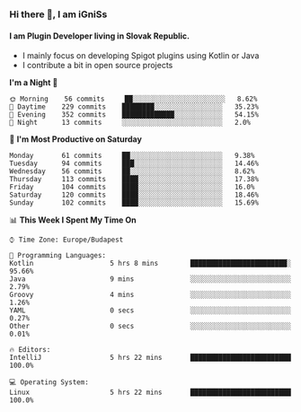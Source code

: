 ### Hi there 👋, I am iGniSs

#### I am Plugin Developer living in Slovak Republic.
- I mainly focus on developing Spigot plugins using Kotlin or Java
- I contribute a bit in open source projects

<!--START_SECTION:waka-->
**I'm a Night 🦉** 

```text
🌞 Morning    56 commits     ██░░░░░░░░░░░░░░░░░░░░░░░   8.62% 
🌆 Daytime    229 commits    ████████░░░░░░░░░░░░░░░░░   35.23% 
🌃 Evening    352 commits    █████████████░░░░░░░░░░░░   54.15% 
🌙 Night      13 commits     ░░░░░░░░░░░░░░░░░░░░░░░░░   2.0%

```
📅 **I'm Most Productive on Saturday** 

```text
Monday       61 commits     ██░░░░░░░░░░░░░░░░░░░░░░░   9.38% 
Tuesday      94 commits     ███░░░░░░░░░░░░░░░░░░░░░░   14.46% 
Wednesday    56 commits     ██░░░░░░░░░░░░░░░░░░░░░░░   8.62% 
Thursday     113 commits    ████░░░░░░░░░░░░░░░░░░░░░   17.38% 
Friday       104 commits    ████░░░░░░░░░░░░░░░░░░░░░   16.0% 
Saturday     120 commits    ████░░░░░░░░░░░░░░░░░░░░░   18.46% 
Sunday       102 commits    ████░░░░░░░░░░░░░░░░░░░░░   15.69%

```


📊 **This Week I Spent My Time On** 

```text
⌚︎ Time Zone: Europe/Budapest

💬 Programming Languages: 
Kotlin                   5 hrs 8 mins        ████████████████████████░   95.66% 
Java                     9 mins              ░░░░░░░░░░░░░░░░░░░░░░░░░   2.79% 
Groovy                   4 mins              ░░░░░░░░░░░░░░░░░░░░░░░░░   1.26% 
YAML                     0 secs              ░░░░░░░░░░░░░░░░░░░░░░░░░   0.27% 
Other                    0 secs              ░░░░░░░░░░░░░░░░░░░░░░░░░   0.01%

🔥 Editors: 
IntelliJ                 5 hrs 22 mins       █████████████████████████   100.0%

💻 Operating System: 
Linux                    5 hrs 22 mins       █████████████████████████   100.0%

```


<!--END_SECTION:waka-->